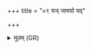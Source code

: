 +++
title = "०९ यज् जामयो यद्"

+++
<details><summary>मूलम् (GR)</summary>

यज् जामयो यद् युवतयो  
गृहे ते समनर्तिषू  
रोदेन कृण्वतीर् अघम् ।  
(…) ॥ +++(see 7de)+++
</details>